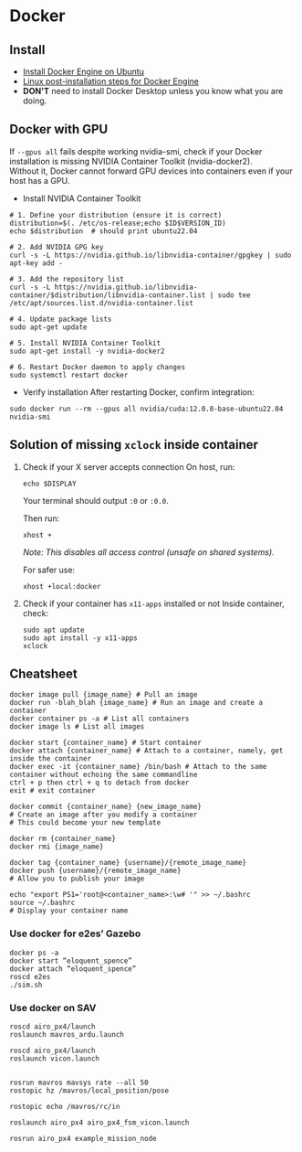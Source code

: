 # Docker

## Install
- [Install Docker Engine on Ubuntu](https://docs.docker.com/engine/install/ubuntu/)
- [Linux post-installation steps for Docker Engine](https://docs.docker.com/engine/install/linux-postinstall/)
- **DON'T** need to install Docker Desktop unless you know what you are doing.

## Docker with GPU
If `--gpus all` fails despite working nvidia-smi, check if your Docker installation is missing NVIDIA Container Toolkit (nvidia-docker2). \
Without it, Docker cannot forward GPU devices into containers even if your host has a GPU.

- Install NVIDIA Container Toolkit
```
# 1. Define your distribution (ensure it is correct)
distribution=$(. /etc/os-release;echo $ID$VERSION_ID)
echo $distribution  # should print ubuntu22.04

# 2. Add NVIDIA GPG key
curl -s -L https://nvidia.github.io/libnvidia-container/gpgkey | sudo apt-key add -

# 3. Add the repository list
curl -s -L https://nvidia.github.io/libnvidia-container/$distribution/libnvidia-container.list | sudo tee /etc/apt/sources.list.d/nvidia-container.list

# 4. Update package lists
sudo apt-get update

# 5. Install NVIDIA Container Toolkit
sudo apt-get install -y nvidia-docker2

# 6. Restart Docker daemon to apply changes
sudo systemctl restart docker
```
- Verify installation
  After restarting Docker, confirm integration:
```
sudo docker run --rm --gpus all nvidia/cuda:12.0.0-base-ubuntu22.04 nvidia-smi
```

## Solution of missing `xclock` inside container
1. Check if your X server accepts connection
   On host, run:
   ```
   echo $DISPLAY
   ```
   Your terminal should output `:0` or `:0.0`.
   
   Then run:
   ```
   xhost +
   ```
   *Note: This disables all access control (unsafe on shared systems).* 
    
   For safer use:
   ```
   xhost +local:docker
   ```

3. Check if your container has `x11-apps` installed or not
   Inside container, check:
   ```
   sudo apt update
   sudo apt install -y x11-apps
   xclock
   ```
   
## Cheatsheet
```
docker image pull {image_name} # Pull an image
docker run -blah_blah {image_name} # Run an image and create a container
docker container ps -a # List all containers
docker image ls # List all images

docker start {container_name} # Start container
docker attach {container_name} # Attach to a container, namely, get inside the container
docker exec -it {container_name} /bin/bash # Attach to the same container without echoing the same commandline
ctrl + p then ctrl + q to detach from docker
exit # exit container

docker commit {container_name} {new_image_name} 
# Create an image after you modify a container
# This could become your new template

docker rm {container_name}
docker rmi {image_name}

docker tag {container_name} {username}/{remote_image_name}
docker push {username}/{remote_image_name}
# Allow you to publish your image

echo "export PS1='root@<container_name>:\w# '" >> ~/.bashrc
source ~/.bashrc
# Display your container name 
```

### Use docker for e2es’ Gazebo
```
docker ps -a
docker start “eloquent_spence”
docker attach “eloquent_spence”
roscd e2es
./sim.sh
```

### Use docker on SAV
```
roscd airo_px4/launch
roslaunch mavros_ardu.launch

roscd airo_px4/launch
roslaunch vicon.launch


rosrun mavros mavsys rate --all 50
rostopic hz /mavros/local_position/pose

rostopic echo /mavros/rc/in

roslaunch airo_px4 airo_px4_fsm_vicon.launch

rosrun airo_px4 example_mission_node
```

